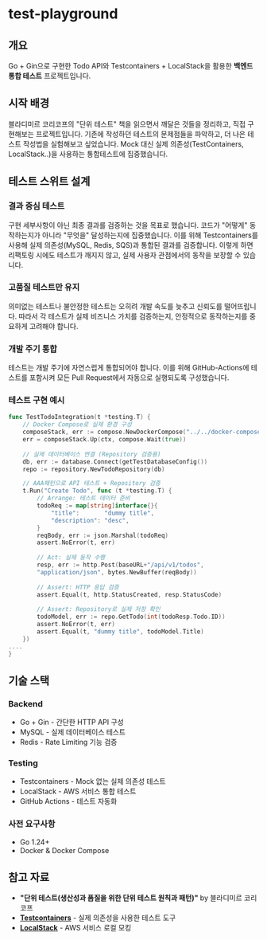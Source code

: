 # test-playground

## 개요
Go + Gin으로 구현한 Todo API와 Testcontainers + LocalStack을 활용한 **백엔드 통합 테스트** 프로젝트입니다.

## 시작 배경
블라디미르 코리코프의 "단위 테스트" 책을 읽으면서 깨달은 것들을 정리하고, 직접 구현해보는 프로젝트입니다.
기존에 작성하던 테스트의 문제점들을 파악하고, 더 나은 테스트 작성법을 실험해보고 싶었습니다.
Mock 대신 실제 의존성(TestContainers, LocalStack..)을 사용하는 통합테스트에 집중했습니다.

## 테스트 스위트 설계
### 결과 중심 테스트
구현 세부사항이 아닌 최종 결과를 검증하는 것을 목표로 했습니다. 코드가 "어떻게" 동작하는지가 아니라 "무엇을" 달성하는지에 집중했습니다.
이를 위해 Testcontainers를 사용해 실제 의존성(MySQL, Redis, SQS)과 통합된 결과를 검증합니다. 
이렇게 하면 리팩토링 시에도 테스트가 깨지지 않고, 실제 사용자 관점에서의 동작을 보장할 수 있습니다.

### 고품질 테스트만 유지
의미없는 테스트나 불안정한 테스트는 오히려 개발 속도를 늦추고 신뢰도를 떨어뜨립니다. 따라서 각 테스트가 실제 비즈니스 가치를 검증하는지, 안정적으로 동작하는지를 중요하게 고려해야 합니다.

### 개발 주기 통합
테스트는 개발 주기에 자연스럽게 통합되어야 합니다. 이를 위해 GitHub-Actions에 테스트를 포함시켜 모든 Pull Request에서 자동으로 실행되도록 구성했습니다.

### 테스트 구현 예시
```go
func TestTodoIntegration(t *testing.T) {
    // Docker Compose로 실제 환경 구성
    composeStack, err := compose.NewDockerCompose("../../docker-compose.yml")
    err = composeStack.Up(ctx, compose.Wait(true))
    
    // 실제 데이터베이스 연결 (Repository 검증용)
    db, err := database.Connect(getTestDatabaseConfig())
    repo := repository.NewTodoRepository(db)

    // AAA패턴으로 API 테스트 + Repository 검증
    t.Run("Create Todo", func (t *testing.T) {
        // Arrange: 테스트 데이터 준비
        todoReq := map[string]interface{}{
            "title":       "dummy title",
            "description": "desc",
        }
        reqBody, err := json.Marshal(todoReq)
        assert.NoError(t, err)
        
		// Act: 실제 동작 수행
        resp, err := http.Post(baseURL+"/api/v1/todos",
        "application/json", bytes.NewBuffer(reqBody))
        
        // Assert: HTTP 응답 검증
        assert.Equal(t, http.StatusCreated, resp.StatusCode)
        
        // Assert: Repository로 실제 저장 확인
        todoModel, err := repo.GetTodo(int(todoResp.Todo.ID))
        assert.NoError(t, err)
        assert.Equal(t, "dummy title", todoModel.Title)
    })
....
}

```

## 기술 스택
### Backend
- Go + Gin - 간단한 HTTP API 구성
- MySQL - 실제 데이터베이스 테스트
- Redis - Rate Limiting 기능 검증

### Testing
- Testcontainers - Mock 없는 실제 의존성 테스트
- LocalStack - AWS 서비스 통합 테스트
- GitHub Actions - 테스트 자동화

### 사전 요구사항
- Go 1.24+
- Docker & Docker Compose

## 참고 자료
- **"단위 테스트(생산성과 품질을 위한 단위 테스트 원칙과 패턴)"** by 블라디미르 코리코프
- **[Testcontainers](https://testcontainers.org/)** - 실제 의존성을 사용한 테스트 도구
- **[LocalStack](https://localstack.cloud/)** - AWS 서비스 로컬 모킹
